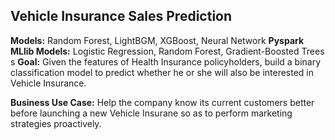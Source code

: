 ## Vehicle Insurance Sales Prediction

**Models:** Random Forest, LightBGM, XGBoost, Neural Network
**Pyspark MLlib Models:** Logistic Regression, Random Forest, Gradient-Boosted Trees
s
**Goal:** Given the features of Health Insurance policyholders, build a binary classification model to predict whether he or she will also be interested in Vehicle Insurance. 

**Business Use Case:** Help the company know its current customers better before launching a new Vehicle Insurane so as to perform marketing strategies proactively. 

